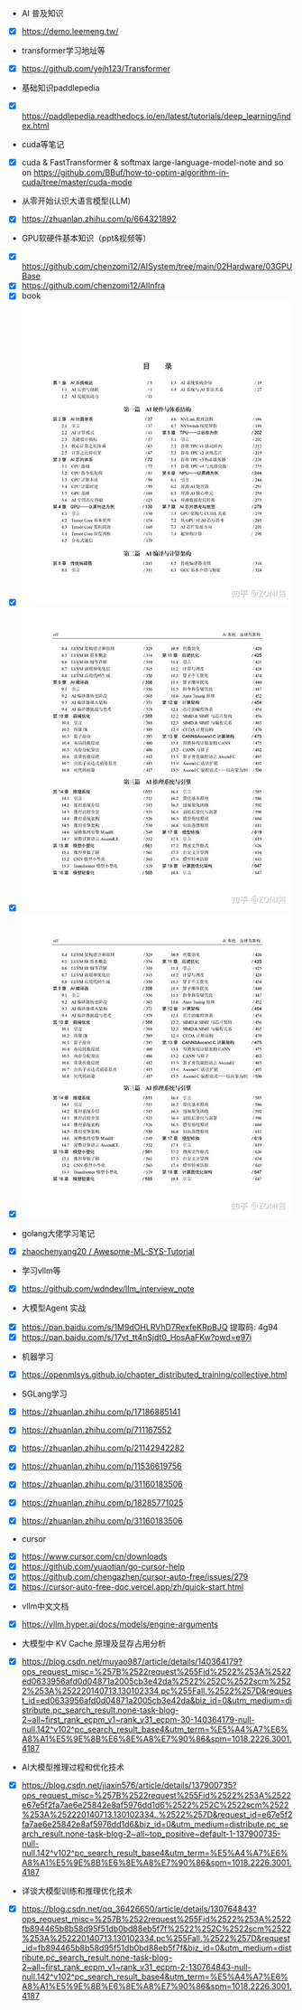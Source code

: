 - AI 普及知识
- [x] https://demo.leemeng.tw/
- transformer学习地址等
- [x] https://github.com/yejh123/Transformer
- 基础知识paddlepedia
- [x] https://paddlepedia.readthedocs.io/en/latest/tutorials/deep_learning/index.html
- cuda等笔记
- [x] cuda & FastTransformer & softmax large-language-model-note and so on 	  https://github.com/BBuf/how-to-optim-algorithm-in-cuda/tree/master/cuda-mode
- 从零开始认识大语言模型(LLM)
- [x] https://zhuanlan.zhihu.com/p/664321892
- GPU软硬件基本知识（ppt&视频等）
- [x] https://github.com/chenzomi12/AISystem/tree/main/02Hardware/03GPUBase
- [x] https://github.com/chenzomi12/AIInfra
- [x] book
- [x] ![image](https://github.com/wangyd1988/AI-learning/blob/main/images/3b4f3cdfc039391382c313d061295666.png)
- [x] ![image](https://github.com/wangyd1988/AI-learning/blob/main/images/d0ac4023eff76740a9ff9c686e9210ed.png)
- [x] ![image](https://github.com/wangyd1988/AI-learning/blob/main/images/d0ac4023eff76740a9ff9c686e9210ed.png)
- golang大佬学习笔记
- [x] [zhaochenyang20 / Awesome-ML-SYS-Tutorial](https://github.com/zhaochenyang20/Awesome-ML-SYS-Tutorial)
- 学习vllm等
- [x] https://github.com/wdndev/llm_interview_note
- 大模型Agent 实战
- [x] https://pan.baidu.com/s/1M9dOHLRVhD7RexfeKRpBJQ 提取码: 4g94
- [x] https://pan.baidu.com/s/17vt_tt4nSjdt0_HosAaFKw?pwd=e97i   
- 机器学习
- [x] https://openmlsys.github.io/chapter_distributed_training/collective.html
- SGLang学习
- [x] https://zhuanlan.zhihu.com/p/17186885141
- [x] https://zhuanlan.zhihu.com/p/711167552

- [x] https://zhuanlan.zhihu.com/p/21142942282
- [x] https://zhuanlan.zhihu.com/p/11536619756 
- [x] https://zhuanlan.zhihu.com/p/31160183506
- [x] https://zhuanlan.zhihu.com/p/18285771025
- [x] https://zhuanlan.zhihu.com/p/31160183506  

- cursor
- [x] https://www.cursor.com/cn/downloads
- [x] https://github.com/yuaotian/go-cursor-help
- [x]  https://github.com/chengazhen/cursor-auto-free/issues/279
- [X] https://cursor-auto-free-doc.vercel.app/zh/quick-start.html
- vllm中文文档
- [x] https://vllm.hyper.ai/docs/models/engine-arguments

- 大模型中 KV Cache 原理及显存占用分析
- [x] https://blog.csdn.net/muyao987/article/details/140364179?ops_request_misc=%257B%2522request%255Fid%2522%253A%2522ed0633956afd0d04871a2005cb3e42da%2522%252C%2522scm%2522%253A%252220140713.130102334.pc%255Fall.%2522%257D&request_id=ed0633956afd0d04871a2005cb3e42da&biz_id=0&utm_medium=distribute.pc_search_result.none-task-blog-2~all~first_rank_ecpm_v1~rank_v31_ecpm-30-140364179-null-null.142^v102^pc_search_result_base4&utm_term=%E5%A4%A7%E6%A8%A1%E5%9E%8B%E6%8E%A8%E7%90%86&spm=1018.2226.3001.4187	

- AI大模型推理过程和优化技术
- [x] https://blog.csdn.net/jiaxin576/article/details/137900735?ops_request_misc=%257B%2522request%255Fid%2522%253A%2522e67e5f2fa7ae6e25842e8af5976dd1d6%2522%252C%2522scm%2522%253A%252220140713.130102334..%2522%257D&request_id=e67e5f2fa7ae6e25842e8af5976dd1d6&biz_id=0&utm_medium=distribute.pc_search_result.none-task-blog-2~all~top_positive~default-1-137900735-null-null.142^v102^pc_search_result_base4&utm_term=%E5%A4%A7%E6%A8%A1%E5%9E%8B%E6%8E%A8%E7%90%86&spm=1018.2226.3001.4187
- 详谈大模型训练和推理优化技术
- [x] https://blog.csdn.net/qq_36426650/article/details/130764843?ops_request_misc=%257B%2522request%255Fid%2522%253A%2522fb894465b8b58d95f51db0bd88eb5f7f%2522%252C%2522scm%2522%253A%252220140713.130102334.pc%255Fall.%2522%257D&request_id=fb894465b8b58d95f51db0bd88eb5f7f&biz_id=0&utm_medium=distribute.pc_search_result.none-task-blog-2~all~first_rank_ecpm_v1~rank_v31_ecpm-2-130764843-null-null.142^v102^pc_search_result_base4&utm_term=%E5%A4%A7%E6%A8%A1%E5%9E%8B%E6%8E%A8%E7%90%86&spm=1018.2226.3001.4187
